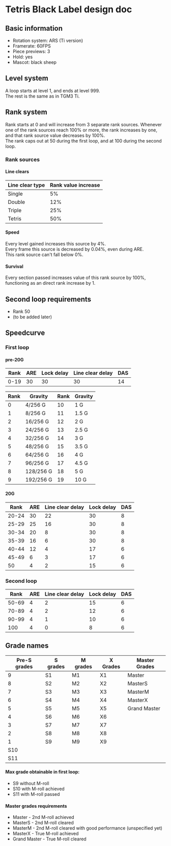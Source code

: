 # Tetris Black Label design doc

## Basic information  
* Rotation system: ARS (Ti version)
* Framerate: 60FPS
* Piece previews: 3
* Hold: yes
* Mascot: black sheep

## Level system  
A loop starts at level 1, and ends at level 999.  
The rest is the same as in TGM3 Ti.

## Rank system  
Rank starts at 0 and will increase from 3 separate rank sources.
Whenever one of the rank sources reach 100% or more, the rank increases by one, and that rank source value decreases by 100%.  
The rank caps out at 50 during the first loop, and at 100 during the second loop.

### Rank sources  
#### Line clears  
Line clear type | Rank value increase
---|---
Single | 5%
Double | 12%
Triple | 25%
Tetris | 50%

#### Speed  
Every level gained increases this source by 4%.  
Every frame this source is decreased by 0.04%, even during ARE.  
This rank source can't fall below 0%.

#### Survival  
Every section passed increases value of this rank source by 100%, functioning as an direct rank increase by 1.

## Second loop requirements  
* Rank 50
* (to be added later)

## Speedcurve  
### First loop  
#### pre-20G  
Rank | ARE | Lock delay | Line clear delay | DAS
---|---|---|---|---
0-19 | 30 | 30 | 30 | 14

Rank | Gravity | Rank | Gravity
---|---|---|---
0 | 4/256 G | 10 | 1 G
1 | 8/256 G | 11 | 1.5 G
2 | 16/256 G | 12 | 2 G
3 | 24/256 G | 13 | 2.5 G
4 | 32/256 G | 14 | 3 G
5 | 48/256 G | 15 | 3.5 G
6 | 64/256 G | 16 | 4 G
7 | 96/256 G | 17 | 4.5 G
8 | 128/256 G | 18 | 5 G
9 | 192/256 G | 19 | 10 G

#### 20G  
Rank | ARE | Line clear delay | Lock delay | DAS
---|---|---|---|---
20-24 | 30 | 22 | 30 | 8
25-29 | 25 | 16 | 30 | 8
30-34 | 20 | 8 | 30 | 8
35-39 | 16 | 6 | 30 | 8
40-44 | 12 | 4 | 17 | 6
45-49 | 6 | 3 | 17 | 6
50 | 4 | 2 | 15 | 6

### Second loop  
Rank | ARE | Line clear delay | Lock delay | DAS
---|---|---|---|---
50-69 | 4 | 2 | 15 | 6
70-89 | 4 | 2 | 12 | 6
90-99 | 4 | 1 | 10 | 6
100 | 4 | 0 | 8 | 6

## Grade names  
Pre-S grades|S grades|M grades|X Grades|Master Grades
---|---|---|---|---
9|S1|M1|X1|Master
8|S2|M2|X2|MasterS
7|S3|M3|X3|MasterM
6|S4|M4|X4|MasterX
5|S5|M5|X5|Grand Master
4|S6|M6|X6|
3|S7|M7|X7|
2|S8|M8|X8|
1|S9|M9|X9|
 |S10|||
 |S11|||

#### Max grade obtainable in first loop:
* S9 without M-roll
* S10 with M-roll achieved
* S11 with M-roll passed

#### Master grades requirements
* Master - 2nd M-roll achieved
* MasterS - 2nd M-roll cleared
* MasterM - 2nd M-roll cleared with good performance (unspecified yet)
* MasterX - True M-roll achieved
* Grand Master - True M-roll cleared
